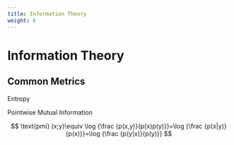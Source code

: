 ```yaml
---
title: Information Theory
weight: 6
---
```


# Information Theory

## Common Metrics

Entropy

Pointwise Mutual Information

$$
\text{pmi} (x;y)\equiv \log {\frac {p(x,y)}{p(x)p(y)}}=\log {\frac {p(x|y)}{p(x)}}=\log {\frac {p(y|x)}{p(y)}}
$$
